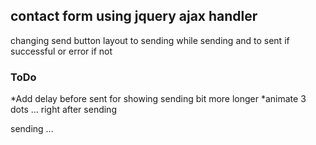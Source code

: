## contact form using jquery ajax handler

changing send button layout to sending while sending and to sent if successful or error if not

### ToDo

*Add delay before sent for showing sending bit more longer
*animate 3 dots ... right after sending

sending ...